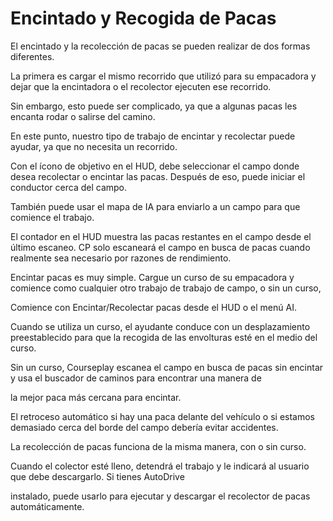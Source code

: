 # Encintado y Recogida de Pacas

  
  
El encintado y la recolección de pacas se pueden realizar de dos formas diferentes.  
  
La primera es cargar el mismo recorrido que utilizó para su empacadora y dejar que la encintadora o el recolector ejecuten ese recorrido.  
  
Sin embargo, esto puede ser complicado, ya que a algunas pacas les encanta rodar o salirse del camino.  
  
En este punto, nuestro tipo de trabajo de encintar y recolectar puede ayudar, ya que no necesita un recorrido.  
  
Con el ícono de objetivo en el HUD, debe seleccionar el campo donde desea recolectar o encintar las pacas. Después de eso, puede iniciar el conductor cerca del campo.  
  
También puede usar el mapa de IA para enviarlo a un campo para que comience el trabajo.  
  
El contador en el HUD muestra las pacas restantes en el campo desde el último escaneo. CP solo escaneará el campo en busca de pacas cuando realmente sea necesario por razones de rendimiento.  
  


  
  
Encintar pacas es muy simple. Cargue un curso de su empacadora y comience como cualquier otro trabajo de trabajo de campo, o sin un curso,  
  
Comience con Encintar/Recolectar pacas desde el HUD o el menú AI.  
  


  
  
Cuando se utiliza un curso, el ayudante conduce con un desplazamiento preestablecido para que la recogida de las envolturas esté en el medio del curso.  
  
Sin un curso, Courseplay escanea el campo en busca de pacas sin encintar y usa el buscador de caminos para encontrar una manera de  
  
la mejor paca más cercana para encintar.  
  
El retroceso automático si hay una paca delante del vehículo o si estamos demasiado cerca del borde del campo debería evitar accidentes.  
  


  
  
La recolección de pacas funciona de la misma manera, con o sin curso.  
  
Cuando el colector esté lleno, detendrá el trabajo y le indicará al usuario que debe descargarlo. Si tienes AutoDrive  
  
instalado, puede usarlo para ejecutar y descargar el recolector de pacas automáticamente.  
  


